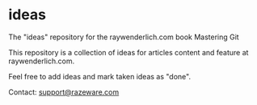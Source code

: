 # ideas
The "ideas" repository for the raywenderlich.com book Mastering Git

This repository is a collection of ideas for articles content and feature at raywenderlich.com.

Feel free to add ideas and mark taken ideas as "done".

Contact: support@razeware.com
